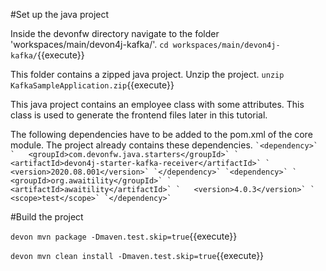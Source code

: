#Set up the java project

Inside the devonfw directory navigate to the folder 'workspaces/main/devon4j-kafka/'.
`cd workspaces/main/devon4j-kafka/`{{execute}}

This folder contains a zipped java project. Unzip the project.
`unzip KafkaSampleApplication.zip`{{execute}}

This java project contains an employee class with some attributes. This class is used to generate the frontend files later in this tutorial.

The following dependencies have to be added to the pom.xml of the core module. The project already contains these dependencies.
``
`<dependency>`
`	<groupId>com.devonfw.java.starters</groupId>`
`	<artifactId>devon4j-starter-kafka-receiver</artifactId>`
`	<version>2020.08.001</version>`
`</dependency>`
`<dependency>`
`    <groupId>org.awaitility</groupId>`
`	<artifactId>awaitility</artifactId>`
`	<version>4.0.3</version>`
`	<scope>test</scope>`
`</dependency>`
``

#Build the project

`devon mvn package -Dmaven.test.skip=true`{{execute}}

`devon mvn clean install -Dmaven.test.skip=true`{{execute}}